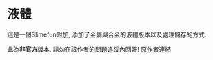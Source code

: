 # 液體

這是一個Slimefun附加, 添加了金屬與合金的液體版本以及處理儲存的方式.

此為**非官方**版本, 請勿在該作者的問題追蹤內回報!
[原作者連結](https://github.com/Seggan/Liquid)
